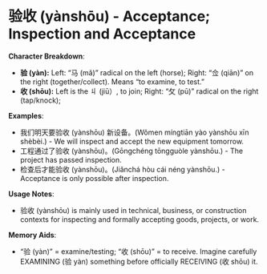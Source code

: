 # **验收 (yànshōu) - Acceptance; Inspection and Acceptance**

**Character Breakdown**:  
- **验 (yàn):** Left: “马 (mǎ)” radical on the left (horse); Right: “佥 (qiān)” on the right (together/collect). Means “to examine, to test.”  
- **收 (shōu):** Left is the 丩 (jiū）, to join; Right: “攵 (pū)” radical on the right (tap/knock); 

**Examples**:  
- 我们明天要验收 (yànshōu) 新设备。(Wǒmen míngtiān yào yànshōu xīn shèbèi.) - We will inspect and accept the new equipment tomorrow.  
- 工程通过了验收 (yànshōu)。(Gōngchéng tōngguòle yànshōu.) - The project has passed inspection.  
- 检查后才能验收 (yànshōu)。(Jiǎnchá hòu cái néng yànshōu.) - Acceptance is only possible after inspection.

**Usage Notes**:  
- 验收 (yànshōu) is mainly used in technical, business, or construction contexts for inspecting and formally accepting goods, projects, or work.

**Memory Aids**:  
- “验 (yàn)” = examine/testing; “收 (shōu)” = to receive. Imagine carefully EXAMINING (验 yàn) something before officially RECEIVING (收 shōu) it.

